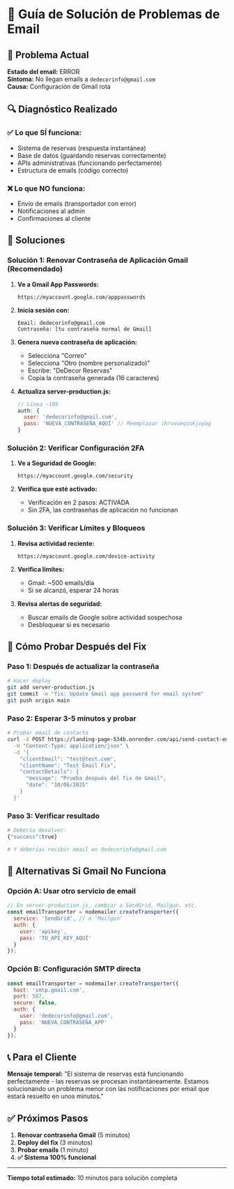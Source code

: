 # 📧 Guía de Solución de Problemas de Email

## 🚨 Problema Actual
**Estado del email:** ERROR  
**Síntoma:** No llegan emails a `dedecorinfo@gmail.com`  
**Causa:** Configuración de Gmail rota

## 🔍 Diagnóstico Realizado

### ✅ Lo que SÍ funciona:
- Sistema de reservas (respuesta instantánea)
- Base de datos (guardando reservas correctamente)
- APIs administrativas (funcionando perfectamente)
- Estructura de emails (código correcto)

### ❌ Lo que NO funciona:
- Envío de emails (transportador con error)
- Notificaciones al admin
- Confirmaciones al cliente

## 🔧 Soluciones

### **Solución 1: Renovar Contraseña de Aplicación Gmail (Recomendado)**

1. **Ve a Gmail App Passwords:**
   ```
   https://myaccount.google.com/apppasswords
   ```

2. **Inicia sesión con:**
   ```
   Email: dedecorinfo@gmail.com
   Contraseña: [tu contraseña normal de Gmail]
   ```

3. **Genera nueva contraseña de aplicación:**
   - Selecciona "Correo"
   - Selecciona "Otro (nombre personalizado)"
   - Escribe: "DeDecor Reservas"
   - Copia la contraseña generada (16 caracteres)

4. **Actualiza server-production.js:**
   ```javascript
   // Línea ~109
   auth: {
     user: 'dedecorinfo@gmail.com',
     pass: 'NUEVA_CONTRASEÑA_AQUÍ' // Reemplazar ihrvuveqsskjxyog
   }
   ```

### **Solución 2: Verificar Configuración 2FA**

1. **Ve a Seguridad de Google:**
   ```
   https://myaccount.google.com/security
   ```

2. **Verifica que esté activado:**
   - Verificación en 2 pasos: ACTIVADA
   - Sin 2FA, las contraseñas de aplicación no funcionan

### **Solución 3: Verificar Límites y Bloqueos**

1. **Revisa actividad reciente:**
   ```
   https://myaccount.google.com/device-activity
   ```

2. **Verifica límites:**
   - Gmail: ~500 emails/día
   - Si se alcanzó, esperar 24 horas

3. **Revisa alertas de seguridad:**
   - Buscar emails de Google sobre actividad sospechosa
   - Desbloquear si es necesario

## 🧪 Cómo Probar Después del Fix

### **Paso 1: Después de actualizar la contraseña**
```bash
# Hacer deploy
git add server-production.js
git commit -m "fix: Update Gmail app password for email system"
git push origin main
```

### **Paso 2: Esperar 3-5 minutos y probar**
```bash
# Probar email de contacto
curl -X POST https://landing-page-534b.onrender.com/api/send-contact-email \
  -H "Content-Type: application/json" \
  -d '{
    "clientEmail": "test@test.com",
    "clientName": "Test Email Fix",
    "contactDetails": {
      "message": "Prueba después del fix de Gmail",
      "date": "10/06/2025"
    }
  }'
```

### **Paso 3: Verificar resultado**
```bash
# Debería devolver:
{"success":true}

# Y deberías recibir email en dedecorinfo@gmail.com
```

## 🎯 Alternativas Si Gmail No Funciona

### **Opción A: Usar otro servicio de email**
```javascript
// En server-production.js, cambiar a SendGrid, Mailgun, etc.
const emailTransporter = nodemailer.createTransporter({
  service: 'SendGrid', // o 'Mailgun'
  auth: {
    user: 'apikey',
    pass: 'TU_API_KEY_AQUÍ'
  }
});
```

### **Opción B: Configuración SMTP directa**
```javascript
const emailTransporter = nodemailer.createTransporter({
  host: 'smtp.gmail.com',
  port: 587,
  secure: false,
  auth: {
    user: 'dedecorinfo@gmail.com',
    pass: 'NUEVA_CONTRASEÑA_APP'
  }
});
```

## 📞 Para el Cliente

**Mensaje temporal:**
"El sistema de reservas está funcionando perfectamente - las reservas se procesan instantáneamente. Estamos solucionando un problema menor con las notificaciones por email que estará resuelto en unos minutos."

## ✅ Próximos Pasos

1. **Renovar contraseña Gmail** (5 minutos)
2. **Deploy del fix** (3 minutos)
3. **Probar emails** (1 minuto)
4. **✅ Sistema 100% funcional**

---

**Tiempo total estimado:** 10 minutos para solución completa
